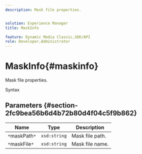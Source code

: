 ```yaml
---
description: Mask file properties.


solution: Experience Manager
title: MaskInfo

feature: Dynamic Media Classic,SDK/API
role: Developer,Administrator
---
```


# MaskInfo{#maskinfo}

Mask file properties.

 Syntax 

## Parameters {#section-2fc9bea56b6d4b72b80d4f04c5f9b862}

|  Name  | Type  | Description  |
|---|---|---|
|  `*`maskPath`*`  | `xsd:string`  | Mask file path.  |
|  `*`maskFile`*`  | `xsd:string`  | Mask file name.  |


